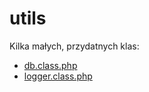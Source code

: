utils
=====

Kilka małych, przydatnych klas:
- [db.class.php](http://sobak.pl/portfolio/db-class/)
- [logger.class.php](http://sobak.pl/portfolio/logger-class/)